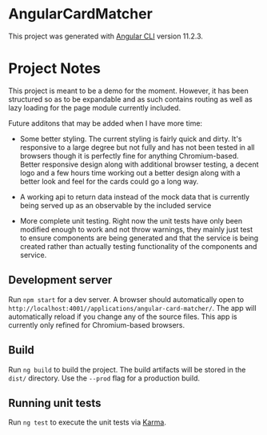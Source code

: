 # AngularCardMatcher

This project was generated with [Angular CLI](https://github.com/angular/angular-cli) version 11.2.3.

# Project Notes

This project is meant to be a demo for the moment. However, it has been structured so as to be expandable and as such contains routing as well as lazy loading for the page module currently included.

Future additons that may be added when I have more time:

  - Some better styling. The current styling is fairly quick and dirty. It's responsive to a large degree but not fully and has not been tested in all browsers though it is perfectly fine for anything Chromium-based. Better responsive design along with additional browser testing, a decent logo and a few hours time working out a better design along with a better look and feel for the cards could go a long way.

  - A working api to return data instead of the mock data that is currently being served up as an observable by the included service

  - More complete unit testing. Right now the unit tests have only been modified enough to work and not throw warnings, they mainly just test to ensure components are being generated and that the service is being created rather than actually testing functionality of the components and service. 

## Development server

Run `npm start` for a dev server. A browser should automatically open to `http://localhost:4001//applications/angular-card-matcher/`. The app will automatically reload if you change any of the source files. This app is currently only refined for Chromium-based browsers.

## Build

Run `ng build` to build the project. The build artifacts will be stored in the `dist/` directory. Use the `--prod` flag for a production build.

## Running unit tests

Run `ng test` to execute the unit tests via [Karma](https://karma-runner.github.io).
